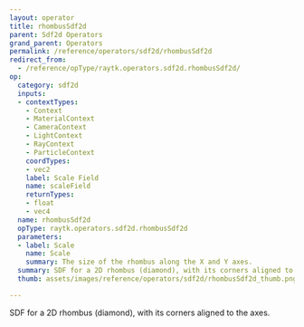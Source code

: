 ```yaml
---
layout: operator
title: rhombusSdf2d
parent: Sdf2d Operators
grand_parent: Operators
permalink: /reference/operators/sdf2d/rhombusSdf2d
redirect_from:
  - /reference/opType/raytk.operators.sdf2d.rhombusSdf2d/
op:
  category: sdf2d
  inputs:
  - contextTypes:
    - Context
    - MaterialContext
    - CameraContext
    - LightContext
    - RayContext
    - ParticleContext
    coordTypes:
    - vec2
    label: Scale Field
    name: scaleField
    returnTypes:
    - float
    - vec4
  name: rhombusSdf2d
  opType: raytk.operators.sdf2d.rhombusSdf2d
  parameters:
  - label: Scale
    name: Scale
    summary: The size of the rhombus along the X and Y axes.
  summary: SDF for a 2D rhombus (diamond), with its corners aligned to the axes.
  thumb: assets/images/reference/operators/sdf2d/rhombusSdf2d_thumb.png

---
```



SDF for a 2D rhombus (diamond), with its corners aligned to the axes.